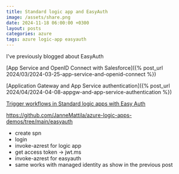 ```yaml
---
title: Standard logic app and EasyAuth
image: /assets/share.png
date: 2024-11-18 06:00:00 +0300
layout: posts
categories: azure
tags: azure logic-app easyauth
---
```


I've previously blogged about EasyAuth 

[App Service and OpenID Connect with Salesforce]({% post_url 2024/03/2024-03-25-app-service-and-openid-connect %})

[Application Gateway and App Service authentication]({% post_url 2024/04/2024-04-08-appgw-and-app-service-authentication %})

[Trigger workflows in Standard logic apps with Easy Auth](https://techcommunity.microsoft.com/t5/azure-integration-services-blog/trigger-workflows-in-standard-logic-apps-with-easy-auth/ba-p/3207378)

https://github.com/JanneMattila/azure-logic-apps-demos/tree/main/easyauth

- create spn
- login
- invoke-azrest for logic app
- get access token -> jwt.ms
- invoke-azrest for easyauth
- same works with managed identity as show in the previous post

